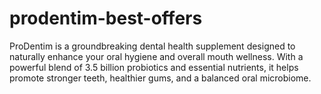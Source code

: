 # prodentim-best-offers
ProDentim is a groundbreaking dental health supplement designed to naturally enhance your oral hygiene and overall mouth wellness. With a powerful blend of 3.5 billion probiotics and essential nutrients, it helps promote stronger teeth, healthier gums, and a balanced oral microbiome.

